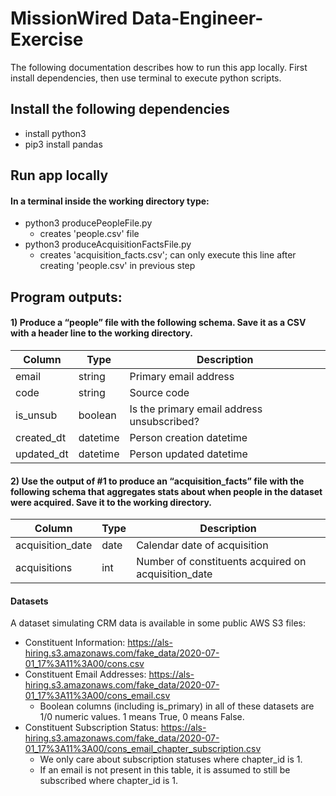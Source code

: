 # MissionWired Data-Engineer-Exercise

The following documentation describes how to run this app locally. First install dependencies, then use terminal to execute python scripts.


## Install the following dependencies
* install python3 
* pip3 install pandas

## Run app locally
#### In a terminal inside the working directory type:
* python3 producePeopleFile.py
  * creates 'people.csv' file
* python3 produceAcquisitionFactsFile.py
  * creates 'acquisition_facts.csv'; can only execute this line after creating 'people.csv' in previous step


## Program outputs:

#### 1) Produce a “people” file with the following schema. Save it as a CSV with a header line to the working directory.


| Column | Type | Description |
| -------| -----| ------ |
| email | string| Primary email address |
| code | string| Source code |
| is_unsub | boolean| Is the primary email address unsubscribed? |
| created_dt | datetime | Person creation datetime |
| updated_dt | datetime | Person updated datetime |

#### 2) Use the output of #1 to produce an “acquisition_facts” file with the following schema that aggregates stats about when people in the dataset were acquired. Save it to the working directory.


| Column | Type | Description |
| -------| -----| ------ |
| acquisition_date | date| Calendar date of acquisition |
| acquisitions | int| Number of constituents acquired on acquisition_date |


#### Datasets

A dataset simulating CRM data is available in some public AWS S3 files:
* Constituent Information: https://als-hiring.s3.amazonaws.com/fake_data/2020-07-01_17%3A11%3A00/cons.csv
* Constituent Email Addresses: https://als-hiring.s3.amazonaws.com/fake_data/2020-07-01_17%3A11%3A00/cons_email.csv
  * Boolean columns (including is_primary) in all of these datasets are 1/0 numeric values. 1 means True, 0 means False.
* Constituent Subscription Status: https://als-hiring.s3.amazonaws.com/fake_data/2020-07-01_17%3A11%3A00/cons_email_chapter_subscription.csv
  * We only care about subscription statuses where chapter_id is 1.
  * If an email is not present in this table, it is assumed to still be subscribed where chapter_id is 1.























